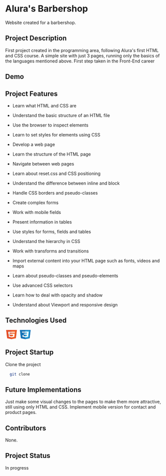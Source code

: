 # Alura's Barbershop

Website created for a barbershop.

## Project Description

First project created in the programming area, following Alura's first HTML and CSS course. A simple site with just 3 pages, running only the basics of the languages mentioned above. First step taken in the Front-End career

## Demo



## Project Features

- Learn what HTML and CSS are
- Understand the basic structure of an HTML file
- Use the browser to inspect elements
- Learn to set styles for elements using CSS
- Develop a web page

- Learn the structure of the HTML page
- Navigate between web pages
- Learn about reset.css and CSS positioning
- Understand the difference between inline and block
- Handle CSS borders and pseudo-classes

- Create complex forms
- Work with mobile fields
- Present information in tables
- Use styles for forms, fields and tables
- Understand the hierarchy in CSS
- Work with transforms and transitions

- Import external content into your HTML page such as fonts, videos and maps
- Learn about pseudo-classes and pseudo-elements
- Use advanced CSS selectors
- Learn how to deal with opacity and shadow
- Understand about Viewport and responsive design

## Technologies Used

<div style="display: inline_block">
  <img align="center" alt="Vic-HTML" height="30" width="40" src="https://raw.githubusercontent.com/devicons/devicon/master/icons/html5/html5-original.svg">
  <img align="center" alt="Vic-CSS" height="30" width="40" src="https://raw.githubusercontent.com/devicons/devicon/master/icons/css3/css3-original.svg">
</div>

## Project Startup

Clone the project

```bash
  git clone 
```

## Future Implementations

Just make some visual changes to the pages to make them more attractive, still using only HTML and CSS.
Implement mobile version for contact and product pages.

## Contributors

None.

## Project Status

In progress
